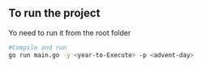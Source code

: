 
## To run the project

Yo need to run it from the root folder

```bash
#Compile and run
go run main.go -y <year-to-Execute> -p <advent-day>
```

